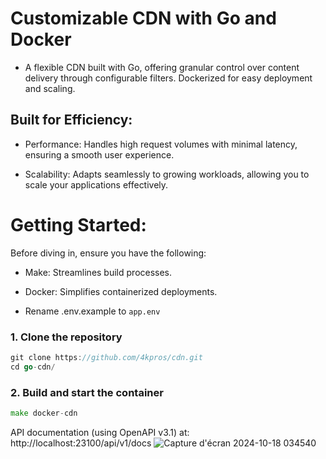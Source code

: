 # Customizable CDN with Go and Docker

- A flexible CDN built with Go, offering granular control over content delivery through configurable filters. Dockerized for easy deployment and scaling.


## Built for Efficiency:

 - Performance: Handles high request volumes with minimal latency, ensuring a smooth user experience.
  
 - Scalability: Adapts seamlessly to growing workloads, allowing you to scale your applications effectively.

# Getting Started:

Before diving in, ensure you have the following:

 - Make: Streamlines build processes.
    
 - Docker: Simplifies containerized deployments.

 - Rename .env.example to ```app.env```

### 1. Clone the repository

```go
git clone https://github.com/4kpros/cdn.git
cd go-cdn/
```

### 2. Build and start the container

```go
make docker-cdn
```
API documentation (using OpenAPI v3.1) at: http://localhost:23100/api/v1/docs
![Capture d'écran 2024-10-18 034540](https://github.com/user-attachments/assets/218e40cf-0e6a-4acc-8a05-f3293989c5ee)


